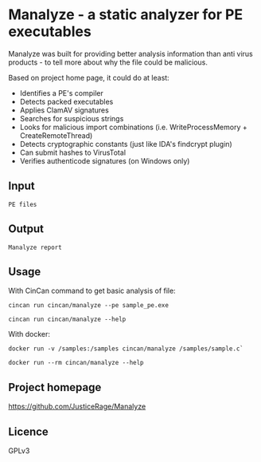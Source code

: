 # Manalyze - a static analyzer for PE executables

Manalyze was built for providing better analysis information than anti virus products - to tell more about why the file could be malicious.

Based on project home page, it could do at least:

* Identifies a PE's compiler
* Detects packed executables
* Applies ClamAV signatures
* Searches for suspicious strings
* Looks for malicious import combinations (i.e. WriteProcessMemory + CreateRemoteThread)
* Detects cryptographic constants (just like IDA's findcrypt plugin)
* Can submit hashes to VirusTotal
* Verifies authenticode signatures (on Windows only)


## Input

```
PE files
```

## Output

```
Manalyze report
```

## Usage

With CinCan command to get basic analysis of file:

```
cincan run cincan/manalyze --pe sample_pe.exe
```

```
cincan run cincan/manalyze --help
```


With docker: 

```
docker run -v /samples:/samples cincan/manalyze /samples/sample.c`
```

```
docker run --rm cincan/manalyze --help
``` 
## Project homepage

https://github.com/JusticeRage/Manalyze


## Licence

GPLv3